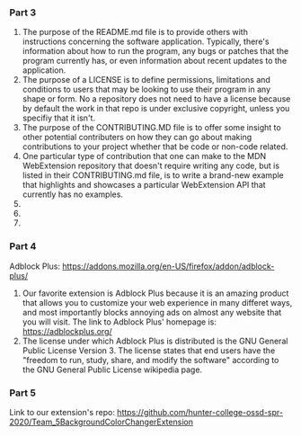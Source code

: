 ### Part 3  
1. The purpose of the README.md file is to provide others with instructions concerning the software application. Typically, there's information about how to run the program, any bugs or patches that the program currently has, or even information about recent updates to the application.  
2. The purpose of a LICENSE is to define permissions, limitations and conditions to users that may be looking to use their program in any shape or form. No a repository does not need to have a license because by default the work in that repo is under exclusive copyright, unless you specifiy that it isn't.  
3. The purpose of the CONTRIBUTING.MD file is to offer some insight to other potential contributers on how they can go about making contributions to your project whether that be code or non-code related.  
4. One particular type of contribution that one can make to the MDN WebExtension repository that doesn't require writing any code, but is listed in their CONTRIBUTING.md file, is to write a brand-new example that highlights and showcases a particular WebExtension API that currently has no examples.  
5.   
6.   
7.   

### Part 4  
Adblock Plus: https://addons.mozilla.org/en-US/firefox/addon/adblock-plus/  
1. Our favorite extension is Adblock Plus because it is an amazing product that allows you to customize your web experience in many differet ways, and most importantly blocks annoying ads on almost any website that you will visit. The link to Adblock Plus' homepage is: https://adblockplus.org/  
2. The license under which Adblock Plus is distributed is the GNU General Public License Version 3. The license states that end users have the "freedom to run, study, share, and modify the software" according to the GNU General Public License wikipedia page.  

### Part 5
Link to our extension's repo: https://github.com/hunter-college-ossd-spr-2020/Team_5BackgroundColorChangerExtension  
